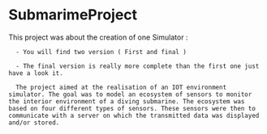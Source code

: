 # SubmarimeProject


This project was about the creation of one Simulator :

      - You will find two version ( First and final ) 
      
      - The final version is really more complete than the first one just have a look it.
      
      The project aimed at the realisation of an IOT environment simulator. The goal was to model an ecosystem of sensors to monitor the interior environment of a diving submarine. The ecosystem was based on four different types of sensors. These sensors were then to communicate with a server on which the transmitted data was displayed and/or stored.

